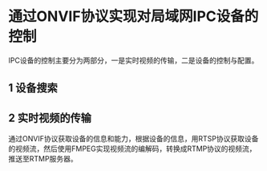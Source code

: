 # 通过ONVIF协议实现对局域网IPC设备的控制

IPC设备的控制主要分为两部分，一是实时视频的传输，二是设备的控制与配置。

## 1 设备搜索



## 2 实时视频的传输

通过ONVIF协议获取设备的信息和能力，根据设备的信息，用RTSP协议获取设备的视频流，然后使用FMPEG实现视频流的编解码，转换成RTMP协议的视频流，推送至RTMP服务器。